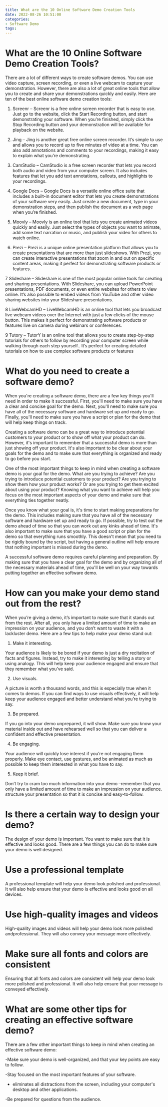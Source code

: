 ```yaml
---
title: What are the 10 Online Software Demo Creation Tools
date: 2022-08-26 10:51:00
categories:
- Software Demo
tags:
---
```



#  What are the 10 Online Software Demo Creation Tools?

There are a lot of different ways to create software demos. You can use video capture, screen recording, or even a live webcam to capture your demonstration. However, there are also a lot of great online tools that allow you to create and share your demonstrations quickly and easily. Here are ten of the best online software demo creation tools:

1. Screenr – Screenr is a free online screen recorder that is easy to use. Just go to the website, click the Start Recording button, and start demonstrating your software. When you’re finished, simply click the Stop Recording button and your demonstration will be available for playback on the website.

2. Jing – Jing is another great free online screen recorder. It’s simple to use and allows you to record up to five minutes of video at a time. You can also add annotations and comments to your recordings, making it easy to explain what you’re demonstrating.

3. CamStudio – CamStudio is a free screen recorder that lets you record both audio and video from your computer screen. It also includes features that let you add text annotations, callouts, and highlights to your recordings.

4. Google Docs – Google Docs is a versatile online office suite that includes a built-in document editor that lets you create demonstrations of your software very easily. Just create a new document, type in your demonstration steps, and then publish the document as a web page when you’re finished.

5. Moovly – Moovly is an online tool that lets you create animated videos quickly and easily. Just select the types of objects you want to animate, add some text narration or music, and publish your video for others to watch online.

6. Prezi – Prezi is a unique online presentation platform that allows you to create presentations that are more than just slideshows. With Prezi, you can create interactive presentations that zoom in and out on specific content areas, making it perfect for demonstrating software products or features.

7 Slideshare – Slideshare is one of the most popular online tools for creating and sharing presentations. With Slideshare, you can upload PowerPoint presentations, PDF documents, or even entire websites for others to view online. It’s also possible to embed videos from YouTube and other video sharing websites into your Slideshare presentations.

8 LiveWebcamHD – LiveWebcamHD is an online tool that lets you broadcast live webcam videos over the Internet with just a few clicks of the mouse button. This makes it perfect for demonstrating software products or features live on camera during webinars or conferences.

9 Tutory – TutorY is an online tool that allows you to create step-by-step tutorials for others to follow by recording your computer screen while walking through each step yourself.. It’s perfect for creating detailed tutorials on how to use complex software products or features

#  What do you need to create a software demo?

When you're creating a software demo, there are a few key things you'll need in order to make it successful. First, you'll need to make sure you have a clear and concise goal for the demo. Next, you'll need to make sure you have all of the necessary software and hardware set up and ready to go. Finally, you'll need to make sure you have a script or plan for the demo that will help keep things on track.

Creating a software demo can be a great way to introduce potential customers to your product or to show off what your product can do. However, it's important to remember that a successful demo is more than just showing off your product. It's also important to be clear about your goals for the demo and to make sure that everything is organized and ready to go before you start.

One of the most important things to keep in mind when creating a software demo is your goal for the demo. What are you trying to achieve? Are you trying to introduce potential customers to your product? Are you trying to show them how your product works? Or are you trying to get them excited about using your product? Knowing what you want to achieve will help you focus on the most important aspects of your demo and make sure that everything ties together neatly.

Once you know what your goal is, it's time to start making preparations for the demo. This includes making sure that you have all of the necessary software and hardware set up and ready to go. If possible, try to test out the demo ahead of time so that you can work out any kinks ahead of time. It's also important to make sure that you have a good script or plan for the demo so that everything runs smoothly. This doesn't mean that you need to be rigidly bound by the script, but having a general outline will help ensure that nothing important is missed during the demo.

A successful software demo requires careful planning and preparation. By making sure that you have a clear goal for the demo and by organizing all of the necessary materials ahead of time, you'll be well on your way towards putting together an effective software demo.

#  How can you make your demo stand out from the rest?

When you’re giving a demo, it’s important to make sure that it stands out from the rest. After all, you only have a limited amount of time to make an impression on your audience, and you don’t want to waste it with a lackluster demo. Here are a few tips to help make your demo stand out:

1. Make it interesting.

Your audience is likely to be bored if your demo is just a dry recitation of facts and figures. Instead, try to make it interesting by telling a story or using analogy. This will help keep your audience engaged and ensure that they remember what you’ve said.

2. Use visuals.

A picture is worth a thousand words, and this is especially true when it comes to demos. If you can find ways to use visuals effectively, it will help keep your audience engaged and better understand what you’re trying to say.

3. Be prepared.

If you go into your demo unprepared, it will show. Make sure you know your material inside out and have rehearsed well so that you can deliver a confident and effective presentation.

4. Be engaging.

Your audience will quickly lose interest if you’re not engaging them properly. Make eye contact, use gestures, and be animated as much as possible to keep them interested in what you have to say.

5. Keep it brief.

Don’t try to cram too much information into your demo –remember that you only have a limited amount of time to make an impression on your audience. structure your presentation so that it is concise and easy-to-follow.

#  Is there a certain way to design your demo?

The design of your demo is important. You want to make sure that it is effective and looks good. There are a few things you can do to make sure your demo is well designed.

# Use a professional template

A professional template will help your demo look polished and professional. It will also help ensure that your demo is effective and looks good on all devices.

# Use high-quality images and videos

High-quality images and videos will help your demo look more polished andprofessional. They will also convey your message more effectively.

# Make sure all fonts and colors are consistent

Ensuring that all fonts and colors are consistent will help your demo look more polished and professional. It will also help ensure that your message is conveyed effectively.

#  What are some other tips for creating an effective software demo?

There are a few other important things to keep in mind when creating an effective software demo:

-Make sure your demo is well-organized, and that your key points are easy to follow.

-Stay focused on the most important features of your software.

- eliminates all distractions from the screen, including your computer's desktop and other applications.

-Be prepared for questions from the audience.